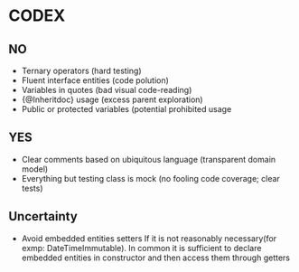 # CODEX

## NO

- Ternary operators (hard testing)
- Fluent interface entities (code polution)
- Variables in quotes (bad visual code-reading)
- {@Inheritdoc} usage (excess parent exploration)
- Public or protected variables (potential prohibited usage

## YES

- Clear comments based on ubiquitous language (transparent domain model)
- Everything but testing class is mock (no fooling code coverage; clear tests)

## Uncertainty

- Avoid embedded entities setters If it is not reasonably necessary(for exmp: DateTimeImmutable). In common it is sufficient to declare embedded entities in constructor and then access them through getters
